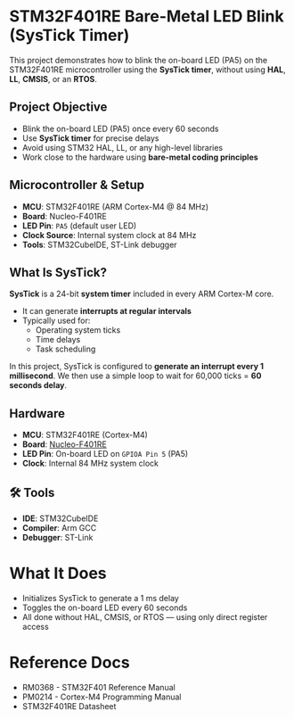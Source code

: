# STM32F401RE Bare-Metal LED Blink (SysTick Timer)

This project demonstrates how to blink the on-board LED (PA5) on the STM32F401RE microcontroller using the **SysTick timer**, without using **HAL**, **LL**, **CMSIS**, or an **RTOS**.

## Project Objective

- Blink the on-board LED (PA5) once every 60 seconds
- Use **SysTick timer** for precise delays
- Avoid using STM32 HAL, LL, or any high-level libraries
- Work close to the hardware using **bare-metal coding principles**

## Microcontroller & Setup

- **MCU**: STM32F401RE (ARM Cortex-M4 @ 84 MHz)
- **Board**: Nucleo-F401RE
- **LED Pin**: `PA5` (default user LED)
- **Clock Source**: Internal system clock at 84 MHz
- **Tools**: STM32CubeIDE, ST-Link debugger

## What Is SysTick?

**SysTick** is a 24-bit **system timer** included in every ARM Cortex-M core.

- It can generate **interrupts at regular intervals**
- Typically used for:
  - Operating system ticks
  - Time delays
  - Task scheduling

In this project, SysTick is configured to **generate an interrupt every 1 millisecond**. We then use a simple loop to wait for 60,000 ticks = **60 seconds delay**.

## Hardware

- **MCU**: STM32F401RE (Cortex-M4)
- **Board**: [Nucleo-F401RE](https://www.st.com/en/evaluation-tools/nucleo-f401re.html)
- **LED Pin**: On-board LED on `GPIOA Pin 5` (PA5)
- **Clock**: Internal 84 MHz system clock

## 🛠️ Tools

- **IDE**: STM32CubeIDE
- **Compiler**: Arm GCC
- **Debugger**: ST-Link

# What It Does
- Initializes SysTick to generate a 1 ms delay
- Toggles the on-board LED every 60 seconds
- All done without HAL, CMSIS, or RTOS — using only direct register access

# Reference Docs
* RM0368 - STM32F401 Reference Manual
* PM0214 - Cortex-M4 Programming Manual
* STM32F401RE Datasheet
